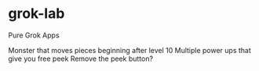 # grok-lab
Pure Grok Apps


Monster that moves pieces beginning after level 10
Multiple power ups that give you free peek
Remove the peek button?

